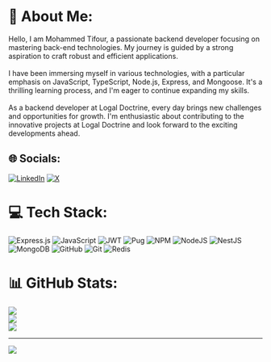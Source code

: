 # 💫 About Me:
Hello, I am Mohammed Tifour, a passionate backend developer focusing on mastering back-end technologies. My journey is guided by a strong aspiration to craft robust and efficient applications.<br><br>I have been immersing myself in various technologies, with a particular emphasis on JavaScript, TypeScript, Node.js, Express, and Mongoose. It's a thrilling learning process, and I'm eager to continue expanding my skills.<br><br>As a backend developer at Logal Doctrine, every day brings new challenges and opportunities for growth. I'm enthusiastic about contributing to the innovative projects at Logal Doctrine and look forward to the exciting developments ahead.


## 🌐 Socials:
[![LinkedIn](https://img.shields.io/badge/LinkedIn-%230077B5.svg?logo=linkedin&logoColor=white)](https://linkedin.com/in/in/tifour) [![X](https://img.shields.io/badge/X-black.svg?logo=X&logoColor=white)](https://x.com/@Mohamme19627022) 

# 💻 Tech Stack:
![Express.js](https://img.shields.io/badge/express.js-%23404d59.svg?style=for-the-badge&logo=express&logoColor=%2361DAFB)  ![JavaScript](https://img.shields.io/badge/javascript-%23323330.svg?style=for-the-badge&logo=javascript&logoColor=%23F7DF1E) ![JWT](https://img.shields.io/badge/JWT-black?style=for-the-badge&logo=JSON%20web%20tokens) ![Pug](https://img.shields.io/badge/Pug-FFF?style=for-the-badge&logo=pug&logoColor=A86454) ![NPM](https://img.shields.io/badge/NPM-%23CB3837.svg?style=for-the-badge&logo=npm&logoColor=white) ![NodeJS](https://img.shields.io/badge/node.js-6DA55F?style=for-the-badge&logo=node.js&logoColor=white) ![NestJS](https://img.shields.io/badge/nestjs-%23E0234E.svg?style=for-the-badge&logo=nestjs&logoColor=white) ![MongoDB](https://img.shields.io/badge/MongoDB-%234ea94b.svg?style=for-the-badge&logo=mongodb&logoColor=white) ![GitHub](https://img.shields.io/badge/github-%23121011.svg?style=for-the-badge&logo=github&logoColor=white) ![Git](https://img.shields.io/badge/git-%23F05033.svg?style=for-the-badge&logo=git&logoColor=white) ![Redis](https://img.shields.io/badge/redis-%23DD0031.svg?style=for-the-badge&logo=redis&logoColor=white)
# 📊 GitHub Stats:
![](https://github-readme-stats.vercel.app/api?username=mohT4&theme=dark&hide_border=false&include_all_commits=true&count_private=true)<br/>
![](https://github-readme-streak-stats.herokuapp.com/?user=mohT4&theme=dark&hide_border=false)<br/>
![](https://github-readme-stats.vercel.app/api/top-langs/?username=mohT4&theme=dark&hide_border=false&include_all_commits=true&count_private=true&layout=compact)

---
[![](https://visitcount.itsvg.in/api?id=mohT4&icon=0&color=0)](https://visitcount.itsvg.in)

<!-- Proudly created with GPRM ( https://gprm.itsvg.in ) -->
